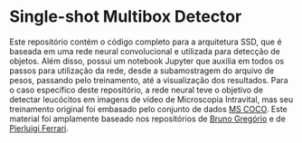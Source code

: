 # Single-shot Multibox Detector
Este repositório contém o código completo para a arquitetura SSD, que é baseada em uma rede neural convolucional e utilizada para detecção de objetos. Além disso, possui um notebook Jupyter que auxilia em todos os passos para utilização da rede, desde a subamostragem do arquivo de pesos, passando pelo treinamento, até a visualização dos resultados. Para o caso específico deste repositório, a rede neural teve o objetivo de detectar leucócitos em imagens de vídeo de Microscopia Intravital, mas seu treinamento original foi embasado pelo conjunto de dados [MS COCO](http://cocodataset.org/#home).
Este material foi amplamente baseado nos repositórios de [Bruno Gregório](https://brunoggregorio.github.io/) e de [Pierluigi Ferrari](https://github.com/pierluigiferrari/ssd_keras).

